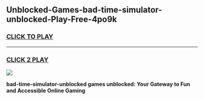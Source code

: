 
## Unblocked-Games-bad-time-simulator-unblocked-Play-Free-4po9k
<h3>
<a href="https://premium76.site?title=bad-time-simulator-unblocked&ref=23A">CLICK TO PLAY</a></h3>
<hr>

<h3>
<a href="https://premium76.site?title=bad-time-simulator-unblocked&ref=23A">CLICK 2 PLAY</a>
  
</h3>

<a href="https://premium76.site?title=bad-time-simulator-unblocked&ref=23A"><img src="https://clearcache.store/games.png"></a>


**bad-time-simulator-unblocked games unblocked: Your Gateway to Fun and Accessible Online Gaming**
